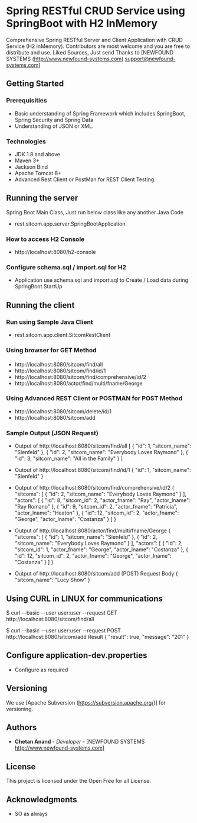 # Spring RESTful CRUD Service using SpringBoot with H2 InMemory
Comprehensive Spring RESTful Server and Client Application with CRUD Service (H2 inMemory). Contributors are most welcome and you are free to distribute and use. Liked Sources, Just send Thanks to [NEWFOUND SYSTEMS (http://www.newfound-systems.com) support@newfound-systems.com]

## Getting Started

### Prerequisities
* Basic understanding of Spring Framework which includes SpringBoot, Spring Security and Spring Data
* Understanding of JSON or XML.

### Technologies
* JDK 1.8 and above
* Maven 3+
* Jackson Bind
* Apache Tomcat 8+
* Advanced Rest Client or PostMan for REST Client Testing

## Running the server
Spring Boot Main Class, Just run below class like any another Java Code
* rest.sitcom.app.server.SpringBootApplication

### How to access H2 Console
* http://localhost:8080/h2-console

### Configure schema.sql / import.sql for H2
* Application use schema.sql and import.sql to Create / Load data during SpringBoot StartUp

## Running the client
### Run using Sample Java Client
* rest.sitcom.app.client.SitcomRestClient

### Using browser for GET Method
#### 
* http://localhost:8080/sitcom/find/all
* http://localhost:8080/sitcom/find/id/1
* http://localhost:8080/sitcom/find/comprehensive/id/2
* http://localhost:8080/actor/find/multi/fname/George

### Using Advanced REST Client or POSTMAN for POST Method
* http://localhost:8080/sitcom/delete/id/1
* http://localhost:8080/sitcom/add

### Sample Output (JSON Request)
* Output of http://localhost:8080/sitcom/find/all
[
    {
        "id": 1,
        "sitcom_name": "Sienfeld"
    },
    {
        "id": 2,
        "sitcom_name": "Everybody Loves Raymond"
    },
    {
        "id": 3,
        "sitcom_name": "All in the Family"
    }
]

* Outout of http://localhost:8080/sitcom/find/id/1
{
    "id": 1,
    "sitcom_name": "Sienfeld"
}

* Output of http://localhost:8080/sitcom/find/comprehensive/id/2
{
    "sitcoms": [
        {
            "id": 2,
            "sitcom_name": "Everybody Loves Raymond"
        }
    ],
    "actors": [
        {
            "id": 8,
            "sitcom_id": 2,
            "actor_fname": "Ray",
            "actor_lname": "Ray Romano"
        },
        {
            "id": 9,
            "sitcom_id": 2,
            "actor_fname": "Patricia",
            "actor_lname": "Heaton"
        },
        {
            "id": 12,
            "sitcom_id": 2,
            "actor_fname": "George",
            "actor_lname": "Costanza"
        }
    ]
}

* Output of http://localhost:8080/actor/find/multi/fname/George
{
    "sitcoms": [
        {
            "id": 1,
            "sitcom_name": "Sienfeld"
        },
        {
            "id": 2,
            "sitcom_name": "Everybody Loves Raymond"
        }
    ],
    "actors": [
        {
            "id": 2,
            "sitcom_id": 1,
            "actor_fname": "George",
            "actor_lname": "Costanza"
        },
        {
            "id": 12,
            "sitcom_id": 2,
            "actor_fname": "George",
            "actor_lname": "Costanza"
        }
    ]
}

* Output of http://localhost:8080/sitcom/add (POST)
  Request Body
{
        "sitcom_name": "Lucy Show"
}

## Using CURL in LINUX for communications
$ curl --basic --user user:user --request GET http://localhost:8080/sitcom/find/all

$ curl --basic --user user:user --request POST http://localhost:8080/sitcom/add
Result
{
    "result": true,
    "message": "201"
}

## Configure application-dev.properties
* Configure as required

## Versioning
We use [Apache Subversion (https://subversion.apache.org/)] for versioning. 

## Authors
* **Chetan Anand** - *Developer* - [NEWFOUND SYSTEMS http://www.newfound-systems.com]

## License
This project is licensed under the Open Free for all License.

## Acknowledgments
* SO as always
